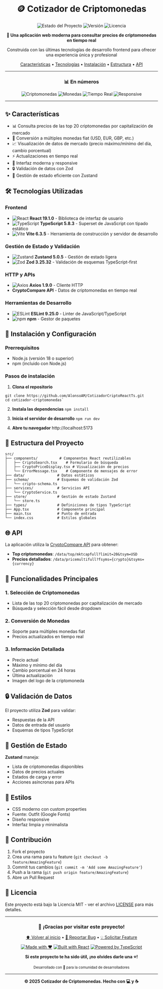 <div align="center">

# 🪙 Cotizador de Criptomonedas

<p align="center">
  <img src="https://img.shields.io/badge/Estado-Activo-brightgreen?style=for-the-badge" alt="Estado del Proyecto">
  <img src="https://img.shields.io/badge/Versión-1.0.0-blue?style=for-the-badge" alt="Versión">
  <img src="https://img.shields.io/badge/Licencia-MIT-yellow?style=for-the-badge" alt="Licencia">
</p>

<p align="center">
  <strong>🚀 Una aplicación web moderna para consultar precios de criptomonedas en tiempo real</strong>
</p>

<p align="center">
  Construida con las últimas tecnologías de desarrollo frontend para ofrecer una experiencia única y profesional
</p>

<p align="center">
  <a href="#-características">Características</a> •
  <a href="#️-tecnologías-utilizadas">Tecnologías</a> •
  <a href="#-instalación-y-configuración">Instalación</a> •
  <a href="#-estructura-del-proyecto">Estructura</a> •
  <a href="#-api">API</a>
</p>

---

### 📊 En números

<p align="center">
  <img src="https://img.shields.io/badge/Criptomonedas-20+-orange?style=flat-square&logo=bitcoin" alt="Criptomonedas">
  <img src="https://img.shields.io/badge/Monedas_Fiat-Múltiples-green?style=flat-square&logo=money" alt="Monedas">
  <img src="https://img.shields.io/badge/Datos-Tiempo_Real-red?style=flat-square&logo=clock" alt="Tiempo Real">
  <img src="https://img.shields.io/badge/Responsive-100%25-blue?style=flat-square&logo=mobile" alt="Responsive">
</p>

---

</div>

## ✨ Características

- 📊 Consulta precios de las top 20 criptomonedas por capitalización de mercado
- 💱 Conversión a múltiples monedas fiat (USD, EUR, GBP, etc.)
- 📈 Visualización de datos de mercado (precio máximo/mínimo del día, cambio porcentual)
- ⚡ Actualizaciones en tiempo real
- 🎨 Interfaz moderna y responsive
- 🔒 Validación de datos con Zod
- 🏪 Gestión de estado eficiente con Zustand

## 🛠️ Tecnologías Utilizadas

### Frontend
- ![React](https://img.shields.io/badge/React-61DAFB?style=for-the-badge&logo=react&logoColor=white) **React 19.1.0** - Biblioteca de interfaz de usuario
- ![TypeScript](https://img.shields.io/badge/TypeScript-3178C6?style=for-the-badge&logo=typescript&logoColor=white) **TypeScript 5.8.3** - Superset de JavaScript con tipado estático
- ![Vite](https://img.shields.io/badge/Vite-646CFF?style=for-the-badge&logo=vite&logoColor=white) **Vite 6.3.5** - Herramienta de construcción y servidor de desarrollo

### Gestión de Estado y Validación
- ![Zustand](https://img.shields.io/badge/Zustand-FF6B6B?style=for-the-badge&logo=zustand&logoColor=white) **Zustand 5.0.5** - Gestión de estado ligera
- ![Zod](https://img.shields.io/badge/Zod-3E67B1?style=for-the-badge&logo=zod&logoColor=white) **Zod 3.25.32** - Validación de esquemas TypeScript-first

### HTTP y APIs
- ![Axios](https://img.shields.io/badge/Axios-5A29E4?style=for-the-badge&logo=axios&logoColor=white) **Axios 1.9.0** - Cliente HTTP
- **CryptoCompare API** - Datos de criptomonedas en tiempo real

### Herramientas de Desarrollo
- ![ESLint](https://img.shields.io/badge/ESLint-4B32C3?style=for-the-badge&logo=eslint&logoColor=white) **ESLint 9.25.0** - Linter de JavaScript/TypeScript
- ![npm](https://img.shields.io/badge/npm-CB3837?style=for-the-badge&logo=npm&logoColor=white) **npm** - Gestor de paquetes

## 🚀 Instalación y Configuración

### Prerrequisitos
- Node.js (versión 18 o superior)
- npm (incluido con Node.js)

### Pasos de instalación

1. **Clona el repositorio**
````
git clone https://github.com/AlonsoAM/CotizadorCriptoReactTs.git
cd cotizador-criptomonedas`
````

2. **Instala las dependencias**
`npm install`

3. **Inicia el servidor de desarrollo**
`npm run dev`

4. **Abre tu navegador**
http://localhost:5173

## 📁 Estructura del Proyecto
````
src/
├── components/          # Componentes React reutilizables
│   ├── CriptoSearch.tsx    # Formulario de búsqueda
│   ├── CryptoPriceDisplay.tsx # Visualización de precios
│   └── ErrorMessage.tsx    # Componente de mensajes de error
├── data/               # Datos estáticos
├── schema/             # Esquemas de validación Zod
│   └── cripto-schema.ts
├── services/           # Servicios API
│   └── CryptoService.ts
├── store/              # Gestión de estado Zustand
│   └── store.ts
├── types/              # Definiciones de tipos TypeScript
├── App.tsx             # Componente principal
├── main.tsx            # Punto de entrada
└── index.css           # Estilos globales
````

## 🌐 API
La aplicación utiliza la [CryptoCompare API](https://min-api.cryptocompare.com/) para obtener:
- **Top criptomonedas**: `/data/top/mktcapfull?limit=20&tsym=USD`
- **Precios detallados**: `/data/pricemultifull?fsyms={crypto}&tsyms={currency}`

## 🎯 Funcionalidades Principales
### 1. Selección de Criptomonedas
- Lista de las top 20 criptomonedas por capitalización de mercado
- Búsqueda y selección fácil desde dropdown

### 2. Conversión de Monedas
- Soporte para múltiples monedas fiat
- Precios actualizados en tiempo real

### 3. Información Detallada
- Precio actual
- Máximo y mínimo del día
- Cambio porcentual en 24 horas
- Última actualización
- Imagen del logo de la criptomoneda

## 🔒 Validación de Datos
El proyecto utiliza **Zod** para validar:
- Respuestas de la API
- Datos de entrada del usuario
- Esquemas de tipos TypeScript

## 🏪 Gestión de Estado
**Zustand** maneja:
- Lista de criptomonedas disponibles
- Datos de precios actuales
- Estados de carga y error
- Acciones asíncronas para APIs

## 🎨 Estilos
- CSS moderno con custom properties
- Fuente: Outfit (Google Fonts)
- Diseño responsive
- Interfaz limpia y minimalista

## 🤝 Contribución
1. Fork el proyecto
2. Crea una rama para tu feature (`git checkout -b feature/AmazingFeature`)
3. Commit tus cambios (`git commit -m 'Add some AmazingFeature'`)
4. Push a la rama (`git push origin feature/AmazingFeature`)
5. Abre un Pull Request

## 📄 Licencia
Este proyecto está bajo la Licencia MIT - ver el archivo [LICENSE](LICENSE) para más detalles.


---

<div align="center">

### 💫 ¡Gracias por visitar este proyecto!

<p>
  <a href="#-cotizador-de-criptomonedas">⬆️ Volver al inicio</a> •
  <a href="https://github.com/tu-usuario/cotizador-criptomonedas/issues">🐛 Reportar Bug</a> •
  <a href="https://github.com/tu-usuario/cotizador-criptomonedas/issues">💡 Solicitar Feature</a>
</p>

[![Made with ❤️](https://img.shields.io/badge/Made%20with-❤️-red.svg)](https://github.com/tu-usuario)
[![Built with React](https://img.shields.io/badge/Built%20with-React-61DAFB.svg)](https://reactjs.org/)
[![Powered by TypeScript](https://img.shields.io/badge/Powered%20by-TypeScript-3178C6.svg)](https://www.typescriptlang.org/)

<p>
  <strong>Si este proyecto te ha sido útil, ¡no olvides darle una ⭐!</strong>
</p>

<p>
  <sub>Desarrollado con 🚀 para la comunidad de desarrolladores</sub>
</p>

---

**© 2025 Cotizador de Criptomonedas. Hecho con 💻 y ☕**

</div>

